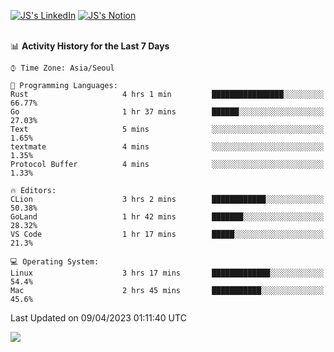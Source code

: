 
[![JS's LinkedIn](https://img.shields.io/badge/LinkedIn-blue?style=for-the-badge&logo=linkedin)](https://www.linkedin.com/in/jaeseung-lee-5a2a32139/) 
[![JS's Notion](https://img.shields.io/badge/Notion-black?style=for-the-badge&logo=notion)](https://bit.ly/ljswiki1) <br><br>
<!-- ![JS's GitHub stats](https://github-readme-stats-lemon-five.vercel.app/api?username=tkxkd0159&hide=contribs,prs,stars,issues&show_icons=true&theme=react&include_all_commits=true)   -->
<!-- ![Top Langs](https://github-readme-stats-lemon-five.vercel.app/api/top-langs/?username=tkxkd0159&layout=compact&hide=jupyter%20notebook,scss,html,css&langs_count=10)  -->


<!--START_SECTION:waka-->
📊 **Activity History for the Last 7 Days** 

```text
⌚︎ Time Zone: Asia/Seoul

💬 Programming Languages: 
Rust                     4 hrs 1 min         ████████████████░░░░░░░░░   66.77% 
Go                       1 hr 37 mins        ██████░░░░░░░░░░░░░░░░░░░   27.03% 
Text                     5 mins              ░░░░░░░░░░░░░░░░░░░░░░░░░   1.65% 
textmate                 4 mins              ░░░░░░░░░░░░░░░░░░░░░░░░░   1.35% 
Protocol Buffer          4 mins              ░░░░░░░░░░░░░░░░░░░░░░░░░   1.33%

🔥 Editors: 
CLion                    3 hrs 2 mins        ████████████░░░░░░░░░░░░░   50.38% 
GoLand                   1 hr 42 mins        ███████░░░░░░░░░░░░░░░░░░   28.32% 
VS Code                  1 hr 17 mins        █████░░░░░░░░░░░░░░░░░░░░   21.3%

💻 Operating System: 
Linux                    3 hrs 17 mins       █████████████░░░░░░░░░░░░   54.4% 
Mac                      2 hrs 45 mins       ███████████░░░░░░░░░░░░░░   45.6%

```


 Last Updated on 09/04/2023 01:11:40 UTC
<!--END_SECTION:waka-->

<a href="https://github.com/tkxkd0159/dsalgo">
  <img align="center" src="https://github-readme-stats-lemon-five.vercel.app/api/pin/?username=tkxkd0159&repo=dsalgo&theme=react" />
</a>


<!---
- 🔭 I’m currently working on ...
- 🌱 I’m currently learning blockchain and distributed network
- 👯 I’m looking to collaborate on ...
- 🤔 I’m looking for help with ...
- 💬 Ask me about ...
- 📫 How to reach me: ...
- 😄 Pronouns: ...
- ⚡ Fun fact: ...
-->
